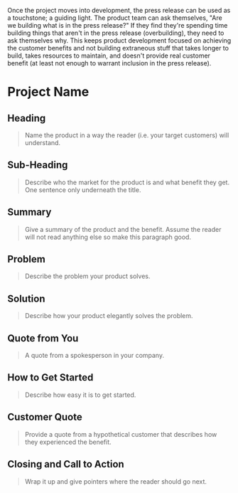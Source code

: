 Once the project moves into development, the press release can be used as a touchstone; a guiding light. The product team can ask themselves, "Are we building what is in the press release?" If they find they're spending time building things that aren't in the press release (overbuilding), they need to ask themselves why. This keeps product development focused on achieving the customer benefits and not building extraneous stuff that takes longer to build, takes resources to maintain, and doesn't provide real customer benefit (at least not enough to warrant inclusion in the press release).
# Project Name
## Heading
  > Name the product in a way the reader (i.e. your target customers) will understand.
## Sub-Heading
  > Describe who the market for the product is and what benefit they get. One sentence only underneath the title.
## Summary
  > Give a summary of the product and the benefit. Assume the reader will not read anything else so make this paragraph good.
## Problem
  > Describe the problem your product solves.
## Solution
  > Describe how your product elegantly solves the problem.
## Quote from You
  > A quote from a spokesperson in your company.
## How to Get Started
  > Describe how easy it is to get started.
## Customer Quote
  > Provide a quote from a hypothetical customer that describes how they experienced the benefit.
## Closing and Call to Action
  > Wrap it up and give pointers where the reader should go next.